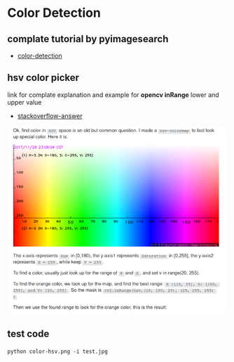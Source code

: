 # Color Detection

## complate tutorial by __pyimagesearch__

- [color-detection](https://www.pyimagesearch.com/2014/08/04/opencv-python-color-detection/)


## hsv color picker
link for complate explanation and example for __opencv inRange__ lower and upper value

- [stackoverflow-answer](https://stackoverflow.com/questions/10948589/choosing-the-correct-upper-and-lower-hsv-boundaries-for-color-detection-withcv/48367205#48367205)

![hsv-color](color-hsv-ex.png)

## test code
`
python color-hsv.png -i test.jpg
`
